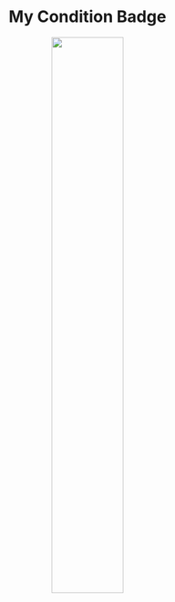 <h1 align="center">My Condition Badge</h1>

<div align="center">
  <img src="https://my-condition-badge.herokuapp.com/?name=ogty&max=10000&current=8000&flash=True" width="50%" />
</div>
